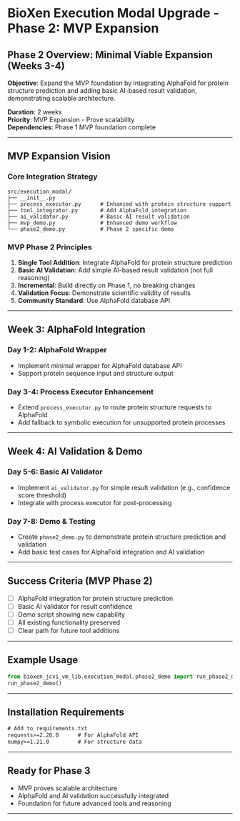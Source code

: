 # BioXen Execution Modal Upgrade - Phase 2: MVP Expansion

## Phase 2 Overview: Minimal Viable Expansion (Weeks 3-4)

**Objective**: Expand the MVP foundation by integrating AlphaFold for protein structure prediction and adding basic AI-based result validation, demonstrating scalable architecture.

**Duration**: 2 weeks  
**Priority**: MVP Expansion - Prove scalability  
**Dependencies**: Phase 1 MVP foundation complete

---

## MVP Expansion Vision

### Core Integration Strategy
```
src/execution_modal/
├── __init__.py
├── process_executor.py      # Enhanced with protein structure support
├── tool_integrator.py       # Add AlphaFold integration
├── ai_validator.py          # Basic AI result validation
├── mvp_demo.py              # Enhanced demo workflow
└── phase2_demo.py           # Phase 2 specific demo
```

### MVP Phase 2 Principles
1. **Single Tool Addition**: Integrate AlphaFold for protein structure prediction
2. **Basic AI Validation**: Add simple AI-based result validation (not full reasoning)
3. **Incremental**: Build directly on Phase 1, no breaking changes
4. **Validation Focus**: Demonstrate scientific validity of results
5. **Community Standard**: Use AlphaFold database API

---

## Week 3: AlphaFold Integration

### Day 1-2: AlphaFold Wrapper
- Implement minimal wrapper for AlphaFold database API
- Support protein sequence input and structure output

### Day 3-4: Process Executor Enhancement
- Extend `process_executor.py` to route protein structure requests to AlphaFold
- Add fallback to symbolic execution for unsupported protein processes

---

## Week 4: AI Validation & Demo

### Day 5-6: Basic AI Validator
- Implement `ai_validator.py` for simple result validation (e.g., confidence score threshold)
- Integrate with process executor for post-processing

### Day 7-8: Demo & Testing
- Create `phase2_demo.py` to demonstrate protein structure prediction and validation
- Add basic test cases for AlphaFold integration and AI validation

---

## Success Criteria (MVP Phase 2)

- [ ] AlphaFold integration for protein structure prediction
- [ ] Basic AI validator for result confidence
- [ ] Demo script showing new capability
- [ ] All existing functionality preserved
- [ ] Clear path for future tool additions

---

## Example Usage

```python
from bioxen_jcvi_vm_lib.execution_modal.phase2_demo import run_phase2_demo
run_phase2_demo()
```

---

## Installation Requirements

```txt
# Add to requirements.txt
requests>=2.28.0      # For AlphaFold API
numpy>=1.21.0         # For structure data
```

---

## Ready for Phase 3

- MVP proves scalable architecture
- AlphaFold and AI validation successfully integrated
- Foundation for future advanced tools and reasoning

---
